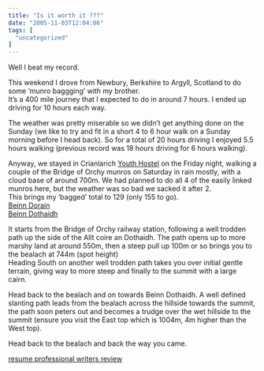 ```yaml
---
title: "Is it worth it ???"
date: "2005-11-03T12:04:06"
tags: [
  "uncategorized"
]
---
```

Well I beat my record.

This weekend I drove from Newbury, Berkshire to Argyll, Scotland to do some ‘munro baggging’ with my brother.  
It’s a 400 mile journey that I expected to do in around 7 hours. I ended up driving for 10 hours each way.

The weather was pretty miserable so we didn’t get anything done on the Sunday (we like to try and fit in a short 4 to 6 hour walk on a Sunday morning before I head back). So for a total of 20 hours driving I enjoyed 5.5 hours walking (previous record was 18 hours driving for 6 hours walking).

Anyway, we stayed in Crianlarich [Youth Hostel](http://www.syha.org.uk) on the Friday night, walking a couple of the Bridge of Orchy munros on Saturday in rain mostly, with a cloud base of around 700m. We had planned to do all 4 of the easily linked munros here, but the weather was so bad we sacked it after 2.  
This brings my ‘bagged’ total to 129 (only 155 to go).  
[Beinn Dorain](http://www.multimap.com/map/browse.cgi?lat=56.504&lon=-4.7312&scale=25000&icon=x)  
[Beinn Dothaidh](http://www.multimap.com/map/browse.cgi?lat=56.5226&lon=-4.7001&scale=25000&icon=x)

It starts from the Bridge of Orchy railway station, following a well trodden path up the side of the Allt coire an Dothaidh. The path opens up to more marshy land at around 550m, then a steep pull up 100m or so brings you to the bealach at 744m (spot height)  
Heading South on another well trodden path takes you over initial gentle terrain, giving way to more steep and finally to the summit with a large cairn.

Head back to the bealach and on towards Beinn Dothaidh. A well defined slanting path leads from the bealach across the hillside towards the summit, the path soon peters out and becomes a trudge over the wet hillside to the summit (ensure you visit the East top which is 1004m, 4m higher than the West top).

Head back to the bealach and back the way you came.

[resume professional writers review](http://pro-resumeservices.blogspot.com/)